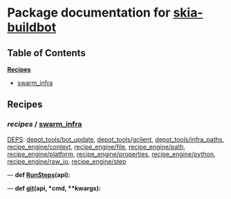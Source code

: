 <!--- AUTOGENERATED BY `./recipes.py test train` -->
# Package documentation for [skia-buildbot]()
## Table of Contents

**[Recipes](#Recipes)**
  * [swarm_infra](#recipes-swarm_infra)
## Recipes

### *recipes* / [swarm\_infra](/infra/bots/recipes/swarm_infra.py)

[DEPS](/infra/bots/recipes/swarm_infra.py#13): [depot\_tools/bot\_update][depot_tools/recipe_modules/bot_update], [depot\_tools/gclient][depot_tools/recipe_modules/gclient], [depot\_tools/infra\_paths][depot_tools/recipe_modules/infra_paths], [recipe\_engine/context][recipe_engine/recipe_modules/context], [recipe\_engine/file][recipe_engine/recipe_modules/file], [recipe\_engine/path][recipe_engine/recipe_modules/path], [recipe\_engine/platform][recipe_engine/recipe_modules/platform], [recipe\_engine/properties][recipe_engine/recipe_modules/properties], [recipe\_engine/python][recipe_engine/recipe_modules/python], [recipe\_engine/raw\_io][recipe_engine/recipe_modules/raw_io], [recipe\_engine/step][recipe_engine/recipe_modules/step]

&mdash; **def [RunSteps](/infra/bots/recipes/swarm_infra.py#43)(api):**

&mdash; **def [git](/infra/bots/recipes/swarm_infra.py#35)(api, \*cmd, \*\*kwargs):**

[depot_tools/recipe_modules/bot_update]: https://chromium.googlesource.com/chromium/tools/depot_tools.git/+/4d965ee2d8cc049726625170e54549f68a91e5e0/recipes/README.recipes.md#recipe_modules-bot_update
[depot_tools/recipe_modules/gclient]: https://chromium.googlesource.com/chromium/tools/depot_tools.git/+/4d965ee2d8cc049726625170e54549f68a91e5e0/recipes/README.recipes.md#recipe_modules-gclient
[depot_tools/recipe_modules/infra_paths]: https://chromium.googlesource.com/chromium/tools/depot_tools.git/+/4d965ee2d8cc049726625170e54549f68a91e5e0/recipes/README.recipes.md#recipe_modules-infra_paths
[recipe_engine/recipe_modules/context]: https://chromium.googlesource.com/infra/luci/recipes-py.git/+/157d3d2973ebb66c21dce81dfa506695b8ab6926/README.recipes.md#recipe_modules-context
[recipe_engine/recipe_modules/file]: https://chromium.googlesource.com/infra/luci/recipes-py.git/+/157d3d2973ebb66c21dce81dfa506695b8ab6926/README.recipes.md#recipe_modules-file
[recipe_engine/recipe_modules/path]: https://chromium.googlesource.com/infra/luci/recipes-py.git/+/157d3d2973ebb66c21dce81dfa506695b8ab6926/README.recipes.md#recipe_modules-path
[recipe_engine/recipe_modules/platform]: https://chromium.googlesource.com/infra/luci/recipes-py.git/+/157d3d2973ebb66c21dce81dfa506695b8ab6926/README.recipes.md#recipe_modules-platform
[recipe_engine/recipe_modules/properties]: https://chromium.googlesource.com/infra/luci/recipes-py.git/+/157d3d2973ebb66c21dce81dfa506695b8ab6926/README.recipes.md#recipe_modules-properties
[recipe_engine/recipe_modules/python]: https://chromium.googlesource.com/infra/luci/recipes-py.git/+/157d3d2973ebb66c21dce81dfa506695b8ab6926/README.recipes.md#recipe_modules-python
[recipe_engine/recipe_modules/raw_io]: https://chromium.googlesource.com/infra/luci/recipes-py.git/+/157d3d2973ebb66c21dce81dfa506695b8ab6926/README.recipes.md#recipe_modules-raw_io
[recipe_engine/recipe_modules/step]: https://chromium.googlesource.com/infra/luci/recipes-py.git/+/157d3d2973ebb66c21dce81dfa506695b8ab6926/README.recipes.md#recipe_modules-step
